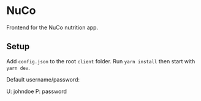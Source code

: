 # NuCo

Frontend for the NuCo nutrition app.

## Setup

Add `config.json` to the root `client` folder. Run `yarn install` then start with `yarn dev`.

Default username/password:

U: johndoe
P: password
